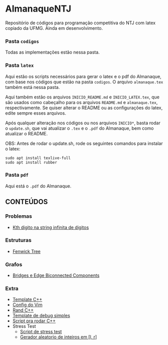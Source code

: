 # AlmanaqueNTJ

Repositório de códigos para programação competitiva do NTJ com latex copiado da UFMG.
Ainda em desenvolvimento.

### Pasta `codigos`

Todas as implementações estão nessa pasta.

### Pasta `latex`

Aqui estão os scripts necessários para gerar o latex e o pdf do Almanaque, com base nos códigos que estão na pasta `codigos`. O arquivo `almanaque.tex` também está nessa pasta.

Aqui também estão os arquivos `INICIO_README.md` e `INICIO_LATEX.tex`, que são usados como cabeçalho para os arquivos `README.md` e `almanaque.tex`, respectivamente. Se quiser alterar o README ou as configurações do latex, edite sempre esses arquivos.

Após qualquer alteração nos códigos ou nos arquivos `INICIO*`, basta rodar o `update.sh`, que vai atualizar o `.tex` e o `.pdf` do Almanaque, bem como atualizar o README.

OBS: Antes de rodar o update.sh, rode os seguintes comandos para instalar o latex:

```
sudo apt install texlive-full
sudo apt install rubber
```

### Pasta `pdf`

Aqui está o `.pdf` do Almanaque.

## CONTEÚDOS


### Problemas

- [Kth digito na string infinita de digitos](https://github.com/enzo200325/AlmanaqueNTJ/blob/master/%63%6F%64%69%67%6F%73/%50%72%6F%62%6C%65%6D%61%73/%69%6E%66%69%6E%69%74%65%5F%64%69%67%69%74%5F%73%74%72%69%6E%67.%63%70%70)

### Estruturas

- [Fenwick Tree](https://github.com/enzo200325/AlmanaqueNTJ/blob/master/%63%6F%64%69%67%6F%73/%45%73%74%72%75%74%75%72%61%73/%66%65%6E%77%69%63%6B.%63%70%70)

### Grafos

- [Bridges e Edge Biconnected Components](https://github.com/enzo200325/AlmanaqueNTJ/blob/master/%63%6F%64%69%67%6F%73/%47%72%61%66%6F%73/%62%72%69%64%67%65%73.%63%70%70)

### Extra

- [Template C++](https://github.com/enzo200325/AlmanaqueNTJ/blob/master/%63%6F%64%69%67%6F%73/%45%78%74%72%61/%74%65%6D%70%6C%61%74%65.%63%70%70)
- [Config do Vim](https://github.com/enzo200325/AlmanaqueNTJ/blob/master/%63%6F%64%69%67%6F%73/%45%78%74%72%61/%76%69%6D%72%63)
- [Rand C++](https://github.com/enzo200325/AlmanaqueNTJ/blob/master/%63%6F%64%69%67%6F%73/%45%78%74%72%61/%72%61%6E%64.%63%70%70)
- [Template de debug simples](https://github.com/enzo200325/AlmanaqueNTJ/blob/master/%63%6F%64%69%67%6F%73/%45%78%74%72%61/%64%65%62%75%67.%63%70%70)
- [Script pra rodar C++](https://github.com/enzo200325/AlmanaqueNTJ/blob/master/%63%6F%64%69%67%6F%73/%45%78%74%72%61/%72%75%6E)
- Stress Test
	- [Script de stress test](https://github.com/enzo200325/AlmanaqueNTJ/blob/master/%63%6F%64%69%67%6F%73/%45%78%74%72%61/%53%74%72%65%73%73%20%54%65%73%74/%73%74%72%65%73%73.%73%68)
	- [Gerador aleatorio de inteiros em [l, r]](https://github.com/enzo200325/AlmanaqueNTJ/blob/master/%63%6F%64%69%67%6F%73/%45%78%74%72%61/%53%74%72%65%73%73%20%54%65%73%74/%67%65%6E.%63%70%70)
